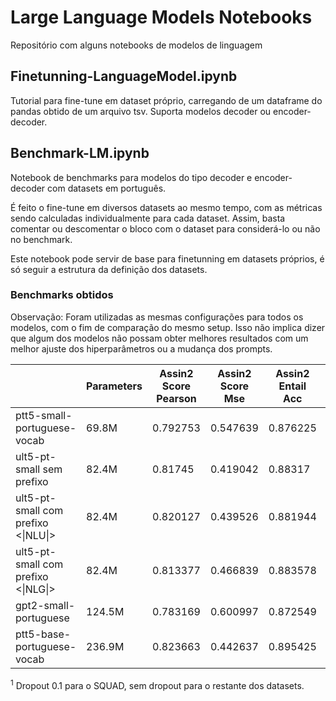 # Large Language Models Notebooks

Repositório com alguns notebooks de modelos de linguagem

## Finetunning-LanguageModel.ipynb

Tutorial para fine-tune em dataset próprio, carregando de um dataframe do pandas obtido de um arquivo tsv. Suporta modelos decoder ou encoder-decoder.

## Benchmark-LM.ipynb

Notebook de benchmarks para modelos do tipo decoder e encoder-decoder com datasets em português.

É feito o fine-tune em diversos datasets ao mesmo tempo, com as métricas sendo calculadas individualmente para cada dataset. Assim, basta comentar ou descomentar o bloco com o dataset para considerá-lo ou não no benchmark.

Este notebook pode servir de base para finetunning em datasets próprios, é só seguir a estrutura da definição dos datasets.

### Benchmarks obtidos

Observação: Foram utilizadas as mesmas configurações para todos os modelos, com o fim de comparação do mesmo setup. Isso não implica dizer que algum dos modelos não possam obter melhores resultados com um melhor ajuste dos hiperparâmetros ou a mudança dos prompts.

|                                    | Parameters | Assin2 Score Pearson | Assin2 Score Mse | Assin2 Entail Acc | Assin2 Entail F1 | Cola Acc | Cola Matthews Corr | Mrpc Acc | Rte Acc  | Stsb Pearson | Stsb Spearmanr | Stsb Mse | Wnli Acc | squad Acc | squad F1 |
|------------------------------------|------------|----------------------|------------------|-------------------|------------------|----------|--------------------|----------|----------|--------------|----------------|----------|----------|-----------|----------|
| ptt5-small-portuguese-vocab        | 69.8M      | 0.792753             | 0.547639         | 0.876225          | 0.87609          | 0.708533 | 0.184335           | 0.821078 | 0.67509  | 0.817776     | 0.813883       | 0.852606 | 0.478873 | 64.90066  | 75.90639 |
| ult5-pt-small sem prefixo           | 82.4M      | 0.81745              | 0.419042         | 0.88317           | 0.883074         | 0.688399 | 0.111816           | 0.806373 | 0.685921 | 0.852452     | 0.847828       | 0.641772 | 0.464789 | 65.38316  | 76.61703 |
| ult5-pt-small com prefixo <\|NLU\|> | 82.4M      | 0.820127             | 0.439526         | 0.881944          | 0.881718         | 0.686481 | 0.15668            | 0.821078 | 0.689531 | 0.829919     | 0.830725       | 0.722225 | 0.464789 | -         | -        |
| ult5-pt-small com prefixo <\|NLG\|> | 82.4M      | 0.813377             | 0.466839         | 0.883578          | 0.883539         | 0.691275 | 0.14724            | 0.806373 | 0.6787   | 0.837863     | 0.833992       | 0.683737 | 0.492958 | -         | -        |
| gpt2-small-portuguese              | 124.5M     | 0.783169             | 0.600997         | 0.872549          | 0.871974         | 0.69511  | 0.155226           | 0.813725 | 0.628159 | 0.8077       | 0.804051       | 0.790478 | 0.549296 | 51.12583  | 64.22844 |
| ptt5-base-portuguese-vocab         | 236.9M     | 0.823663             | 0.442637         | 0.895425          | 0.895156         | 0.725791 | 0.267567           | 0.852941 | 0.707581 | 0.851498     | 0.842867       | 0.649944 | 0.507042 | 71.3245   | 81.47399 |

<sup>1</sup> Dropout 0.1 para o SQUAD, sem dropout para o restante dos datasets.
